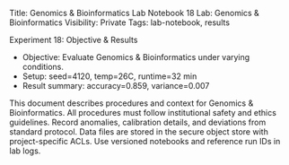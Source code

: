 Title: Genomics & Bioinformatics Lab Notebook 18
Lab: Genomics & Bioinformatics
Visibility: Private
Tags: lab-notebook, results

Experiment 18: Objective & Results
- Objective: Evaluate Genomics & Bioinformatics under varying conditions.
- Setup: seed=4120, temp=26C, runtime=32 min
- Result summary: accuracy=0.859, variance=0.007

This document describes procedures and context for Genomics & Bioinformatics.
All procedures must follow institutional safety and ethics guidelines.
Record anomalies, calibration details, and deviations from standard protocol.
Data files are stored in the secure object store with project-specific ACLs.
Use versioned notebooks and reference run IDs in lab logs.
